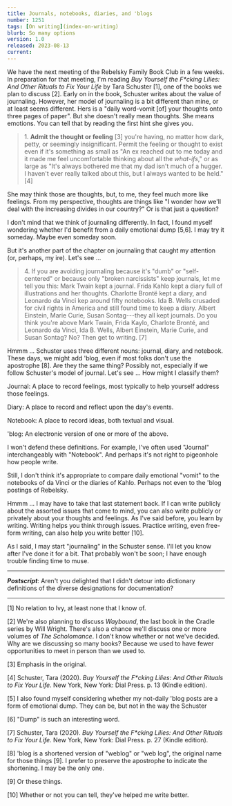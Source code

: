 ```yaml
---
title: Journals, notebooks, diaries, and 'blogs
number: 1251
tags: [On writing](index-on-writing)
blurb: So many options
version: 1.0
released: 2023-08-13
current: 
---
```

We have the next meeting of the Rebelsky Family Book Club in a few weeks.  In preparation for that meeting, I'm reading _Buy Yourself the F\*cking Lilies: And Other Rituals to Fix Your Life_ by Tara Schuster [1], one of the books we plan to discuss [2].  Early on in the book, Schuster writes about the value of journaling.  However, her model of journaling is a bit different than mine, or at least seems different.  Hers is a "daily word-vomit [of] your thoughts onto three pages of paper".  But she doesn't really mean thoughts.  She means emotions.  You can tell that by reading the first hint she gives you.

> 1\. **Admit the thought or feeling** [3] you're having, no matter how dark, petty, or seemingly insignificant.  Permit the feeling or thought to exist even if it's something as small as "An ex reached out to me today and it made me feel uncomfortable thinking about all the _what-ifs_," or as large as "It's always bothered me that my dad isn't much of a hugger.  I haven't ever really talked about this, but I always wanted to be held." [4]

She may think those are thoughts, but, to me, they feel much more like feelings.  From my perspective, thoughts are things like "I wonder how we'll deal with the increasing divides in our country?"  Or is that just a question?

I don't mind that we think of journaling differently.  In fact, I found myself wondering whether I'd benefit from a daily emotional dump [5,6].  I may try it someday.  Maybe even someday soon.

But it's another part of the chapter on journaling that caught my attention (or, perhaps, my ire).  Let's see ...

> 4\. If you are avoiding journaling because it's "dumb" or "self-centered" or because only "broken narcissists" keep journals, let me tell you this: Mark Twain kept a journal.  Frida Kahlo kept a diary full of illustrations and her thoughts.  Charlotte Brontë kept a diary, and Leonardo da Vinci kep around fifty notebooks.  Ida B. Wells crusaded for civil rights in America and still found time to keep a diary.  Albert Einstein, Marie Curie, Susan Sontag---they all kept journals.  Do you think you're above Mark Twain, Frida Kaylo, Charlote Bronté, and Leonardo da Vinci, Ida B. Wells, Albert Einstein, Marie Curie, and Susan Sontag?  No?  Then get to writing.  [7]

Hmmm ... Schuster uses three different nouns: journal, diary, and notebook.  These days, we might add 'blog, even if most folks don't use the apostrophe [8].  Are they the same thing?  Possibly not, especially if we follow Schuster's model of journal.  Let's see ... How might I classify them?

Journal: A place to record feelings, most typically to help yourself address those feelings.

Diary: A place to record and reflect upon the day's events.

Notebook: A place to record ideas, both textual and visual.

'blog: An electronic version of one or more of the above.

I won't defend these definitions. For example, I've often used "Journal" interchangeably with "Notebook".  And perhaps it's not right to pigeonhole how people write.

Still, I don't think it's appropriate to compare daily emotional "vomit" to the notebooks of da Vinci or the diaries of Kahlo.  Perhaps not even to the 'blog postings of Rebelsky.

Hmmm ... I may have to take that last statement back.  If I can write publicly about the assorted issues that come to mind, you can also write publicly or privately about your thoughts and feelings.  As I've said before, you learn by writing.  Writing helps you think through issues.  Practice writing, even free-form writing, can also help you write better [10].

As I said, I may start "journaling" in the Schuster sense.  I'll let you know after I've done it for a bit.  That probably won't be soon; I have enough trouble finding time to muse.

---

**_Postscript_**: Aren't you delighted that I didn't detour into dictionary definitions of the diverse designations for documentation?

---

[1] No relation to Ivy, at least none that I know of.

[2] We're also planning to discuss _Waybound_, the last book in the Cradle series by Will Wright.  There's also a chance we'll discuss one or more volumes of _The Scholomance_. I don't know whether or not we've decided.  Why are we discussing so many books?  Because we used to have fewer opportunities to meet in person than we used to.

[3] Emphasis in the original.

[4] Schuster, Tara (2020).  _Buy Yourself the F*cking Lilies: And Other Rituals to Fix Your Life_.  New York, New York: Dial Press.  p. 13 (Kindle edition).

[5] I also found myself considering whether my not-daily 'blog posts are a form of emotional dump.  They can be, but not in the way the Schuster

[6] "Dump" is such an interesting word.

[7] Schuster, Tara (2020).  _Buy Yourself the F*cking Lilies: And Other Rituals to Fix Your Life_.  New York, New York: Dial Press.  p. 27 (Kindle edition).

[8] 'blog is a shortened version of "weblog" or "web log", the original name for those things [9].  I prefer to preserve the apostrophe to indicate the shortening.  I may be the only one.

[9] Or these things.

[10] Whether or not you can tell, they've helped me write better.
